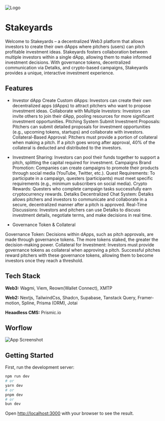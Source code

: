 
![Logo](https://media.discordapp.net/attachments/1285946541202477159/1285985181462827143/Untitled_1.png?ex=66ec4287&is=66eaf107&hm=fca73267338f8eeec7924a8d9d1683d7f7353c531c68481962063336247daa31&=&format=webp&quality=lossless&width=1400&height=386)


# **Stakeyards**

Welcome to Stakeyards – a decentralized Web3 platform that allows investors to create their own dApps where pitchers (users) can pitch profitable investment ideas. Stakeyards fosters collaboration between multiple investors within a single dApp, allowing them to make informed investment decisions. With governance tokens, decentralized communication via Detalks, and crypto-based campaigns, Stakeyards provides a unique, interactive investment experience.


## Features

- Investor dApp
Create Custom dApps: Investors can create their own decentralized apps (dApps) to attract pitchers who want to propose investment ideas.
Collaborate with Multiple Investors: Investors can invite others to join their dApp, pooling resources for more significant investment opportunities.
Pitching System
Submit Investment Proposals: Pitchers can submit detailed proposals for investment opportunities (e.g., upcoming tokens, startups) and collaborate with investors.
Collateral-Based Approval: Pitchers must provide a portion of collateral when making a pitch. If a pitch goes wrong after approval, 40% of the collateral is deducted and distributed to the investors.

- Investment Sharing:
 Investors can pool their funds together to support a pitch, splitting the capital required for investment.
Campaigns
Brand Promotion: Companies can create campaigns to promote their products through social media (YouTube, Twitter, etc.).
Quest Requirements: To participate in a campaign, questers (participants) must meet specific requirements (e.g., minimum subscribers on social media).
Crypto Rewards: Questers who complete campaign tasks successfully earn cryptocurrency rewards.
Detalks
Decentralized Chat System: Detalks allows pitchers and investors to communicate and collaborate in a secure, decentralized manner after a pitch is approved.
Real-Time Discussions: Investors and pitchers can use Detalks to discuss investment details, negotiate terms, and make decisions in real time.

- Governance Token & Collateral

Governance Token: Decisions within dApps, such as pitch approvals, are made through governance tokens. The more tokens staked, the greater the decision-making power.
Collateral for Investment: Investors must provide governance tokens as collateral when approving a pitch. Successful pitches reward pitchers with these governance tokens, allowing them to become investors once they reach a threshold.


## Tech Stack

**Web3:** Wagmi, Viem, Reown(Wallet Connect), XMTP

**Web2:** Nextjs, TailwindCss, Shadcn, Supabase, Tanstack Query, Framer-motion, Spline, Prisma (ORM), Jotai

**Heaadless CMS:**   Prismic.io


## Worflow

![App Screenshot](https://shahhsujal.vercel.app/_next/image?url=%2Fprojects%2Faspect2.jpg&w=3840&q=75)


## Getting Started

First, run the development server:

```bash
npm run dev
# or
yarn dev
# or
pnpm dev
# or
bun dev
```

Open [http://localhost:3000](http://localhost:3000) with your browser to see the result.
